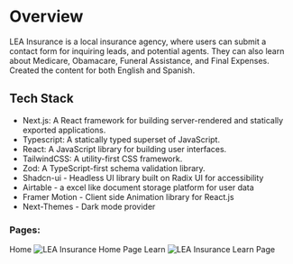 # Overview

LEA Insurance is a local insurance agency, where users can submit a contact form for inquiring leads, and potential agents. They can also learn about Medicare, Obamacare, Funeral Assistance, and Final Expenses. Created the content for both English and Spanish.

## Tech Stack
- Next.js: A React framework for building server-rendered and statically exported applications.
- Typescript: A statically typed superset of JavaScript.
- React: A JavaScript library for building user interfaces.
- TailwindCSS: A utility-first CSS framework.
- Zod: A TypeScript-first schema validation library.
- Shadcn-ui - Headless UI library built on Radix UI for accessibility
- Airtable - a excel like document storage platform for user data
- Framer Motion - Client side Animation library for React.js
- Next-Themes - Dark mode provider

### Pages:

Home
![LEA Insurance Home Page](https://www.bryanhuici.com/_next/image?url=https%3A%2F%2Fcdn.sanity.io%2Fimages%2Fem0qyevz%2Fproduction%2F7fde3ad343d037aa8c3f5fbbf9ecbc37360e55e2-1863x932.png%3Fw%3D1024%26h%3D512%26min-h%3D512%26min-w%3D1024%26fit%3Dmin%26auto%3Dformat&w=1080&q=75)
Learn
![LEA Insurance Learn Page](https://www.bryanhuici.com/_next/image?url=https%3A%2F%2Fcdn.sanity.io%2Fimages%2Fem0qyevz%2Fproduction%2Fcd6b52255dd2e03a1924280510269bb3b91da4a7-1861x931.png%3Fw%3D1024%26h%3D512%26min-h%3D512%26min-w%3D1024%26fit%3Dmin%26auto%3Dformat&w=1080&q=75)

